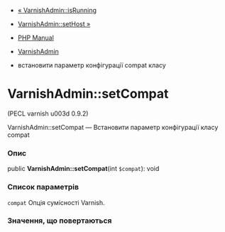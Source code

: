 - [« VarnishAdmin::isRunning](varnishadmin.isrunning.md)
- [VarnishAdmin::setHost »](varnishadmin.sethost.md)

- [PHP Manual](index.md)
- [VarnishAdmin](class.varnishadmin.md)
- встановити параметр конфігурації compat класу

# VarnishAdmin::setCompat

(PECL varnish u003d 0.9.2)

VarnishAdmin::setCompat — Встановити параметр конфігурації класу compat

### Опис

public **VarnishAdmin::setCompat**(int `$compat`): void

### Список параметрів

`compat`
Опція сумісності Varnish.

### Значення, що повертаються
